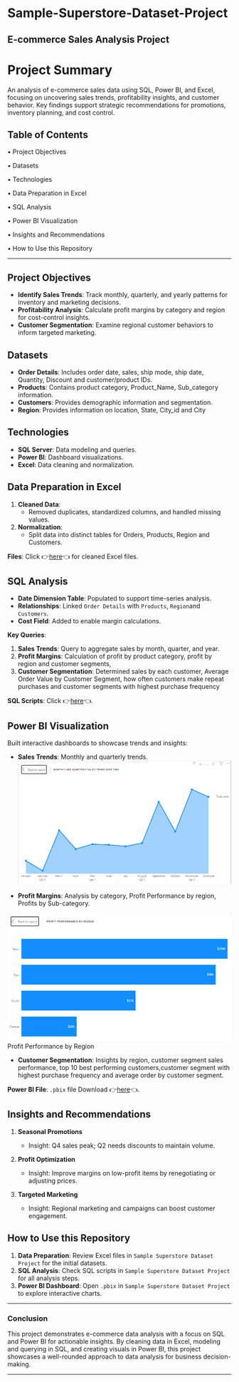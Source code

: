 # Sample-Superstore-Dataset-Project
## E-commerce Sales Analysis Project

# Project Summary
An analysis of e-commerce sales data using SQL, Power BI, and Excel, focusing on uncovering sales trends, profitability insights, and customer behavior. Key findings support strategic recommendations for promotions, inventory planning, and cost control.

## Table of Contents
•	Project Objectives

•	Datasets

•	Technologies

•	Data Preparation in Excel

•	SQL Analysis

•	Power BI Visualization

•	Insights and Recommendations

•	How to Use this Repository

---

## Project Objectives
- **Identify Sales Trends**: Track monthly, quarterly, and yearly patterns for inventory and marketing decisions.
- **Profitability Analysis**: Calculate profit margins by category and region for cost-control insights.
- **Customer Segmentation**: Examine regional customer behaviors to inform targeted marketing.

## Datasets
- **Order Details**: Includes order date, sales, ship mode, ship date, Quantity, Discount and customer/product IDs.
- **Products**: Contains product category, Product_Name, Sub_category information.
- **Customers**: Provides demographic information and segmentation.
- **Region**: Provides information on location, State, City_id and City

## Technologies
- **SQL Server**: Data modeling and queries.
- **Power BI**: Dashboard visualizations.
- **Excel**: Data cleaning and normalization.

## Data Preparation in Excel
1. **Cleaned Data**:
   - Removed duplicates, standardized columns, and handled missing values.
2. **Normalization**:
   - Split data into distinct tables for Orders, Products, Region and Customers.

**Files**: Click 👉[here](https://docs.google.com/spreadsheets/d/1zhJcE2nSJrCERH4MOQ4pmXq_e6hNHVt3/edit?usp=sharing&ouid=114563417088593971734&rtpof=true&sd=true)👈 for cleaned Excel files.

## SQL Analysis
- **Date Dimension Table**: Populated to support time-series analysis.
- **Relationships**: Linked `Order Details` with `Products`, `Region`and `Customers`.
- **Cost Field**: Added to enable margin calculations.
  
**Key Queries**:
1. **Sales Trends**: Query to aggregate sales by month, quarter, and year.
2. **Profit Margins**: Calculation of profit by product category, profit by region and customer segments,
3. **Customer Segmentation**: Determined sales by each customer, Average Order Value by Customer Segment, how often customers make repeat purchases and customer segments with highest purchase frequency

**SQL Scripts**: Click 👉[here](https://drive.google.com/file/d/1uIO7j8wKBYpNeZq6XTf_AGe7_B3NbxvM/view?usp=sharing)👈.

## Power BI Visualization
Built interactive dashboards to showcase trends and insights:
- **Sales Trends**: Monthly and quarterly trends.
![Image Alt](https://github.com/Tibson-spec/Sample-Superstore-Dataset-Project/blob/main/Monthly%20and%20quarterly%20Sales%20Trend.png?raw=true)

- **Profit Margins**: Analysis by category, Profit Performance by region, Profits by Sub-category.

![Image Alt](https://github.com/Tibson-spec/Sample-Superstore-Dataset-Project/blob/main/Profit%20Performance%20by%20Region.PNG?raw=true)
Profit Performance by Region

- **Customer Segmentation**: Insights by region, customer segment sales performance, top 10 best performing customers,customer segment with highest purchase frequency and average order by customer segment.

**Power BI File**: `.pbix` file Download 👉[here](https://drive.google.com/file/d/1TmBDHX8B5GFZKp-y7unGjYVibrXIVyQn/view?usp=sharing)👈.

## Insights and Recommendations

1. **Seasonal Promotions**  
   - Insight: Q4 sales peak; Q2 needs discounts to maintain volume.
  
2. **Profit Optimization**  
   - Insight: Improve margins on low-profit items by renegotiating or adjusting prices.
  
3. **Targeted Marketing**  
   - Insight: Regional marketing and campaigns can boost customer engagement.

## How to Use this Repository
1. **Data Preparation**: Review Excel files in `Sample Superstore Dataset Project` for the initial datasets.
2. **SQL Analysis**: Check SQL scripts in `Sample Superstore Dataset Project` for all analysis steps.
3. **Power BI Dashboard**: Open `.pbix` in `Sample Superstore Dataset Project` to explore interactive charts.

---

### Conclusion
This project demonstrates e-commerce data analysis with a focus on SQL and Power BI for actionable insights. By cleaning data in Excel, modeling and querying in SQL, and creating visuals in Power BI, this project showcases a well-rounded approach to data analysis for business decision-making.

--- 
